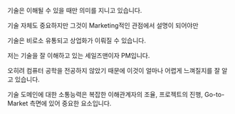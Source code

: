 기술은 이해될 수 있을 때만 의미를 지니고 있습니다.

기술 자체도 중요하지만 그것이 Marketing적인 관점에서 설명이 되어야만

기술은 비로소 유통되고 상업화가 이뤄질 수 있습니다.

저는 기술을 잘 이해하고 있는 세일즈맨이자 PM입니다.

오히려 컴퓨터 공학을 전공하지 않았기 때문에 이것이 얼마나 어렵게 느껴질지를 잘 알고 있습니다.

기술 도메인에 대한 소통능력은 복잡한 이해관계자의 조율, 프로젝트의 진행, Go-to-Market 측면에 있어 중요한 요소입니다.